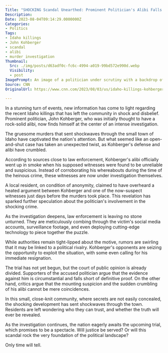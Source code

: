 ```yaml
---
Title: "SHOCKING Scandal Unearthed: Prominent Politician's Alibi Falls Apart in Idaho Killings"
Description: 
Date: 2023-08-04T09:14:29.0000000Z
Categories:
- Politics
Tags:
- Idaho killings
- John Kohberger
- scandal
- alibi
- murder investigation
Thumbnail:
  Src: ./img/posts/d63adf0c-fc6c-4994-a019-99bd572e990d.webp
  Visibility:
  - post
ImagePrompt: An image of a politician under scrutiny with a backdrop of a small town in chaos.
Source: CNN
OriginalUrl: https://www.cnn.com/2023/08/03/us/idaho-killings-kohberger-defense-alibi/index.html

---
```

In a stunning turn of events, new information has come to light regarding the recent Idaho killings that has left the community in shock and disbelief. Prominent politician, John Kohberger, who was initially thought to have a rock-solid alibi, now finds himself at the center of an intense investigation.

The gruesome murders that sent shockwaves through the small town of Idaho have captivated the nation's attention. But what seemed like an open-and-shut case has taken an unexpected twist, as Kohberger's defense and alibi have crumbled.

According to sources close to law enforcement, Kohberger's alibi officially went up in smoke when his supposed witnesses were found to be unreliable and suspicious. Instead of corroborating his whereabouts during the time of the heinous crime, these witnesses are now under investigation themselves.

A local resident, on condition of anonymity, claimed to have overheard a heated argument between Kohberger and one of the now-suspect witnesses just days before the murders took place. This revelation has sparked further speculation about the politician's involvement in the shocking crime.

As the investigation deepens, law enforcement is leaving no stone unturned. They are meticulously combing through the victim's social media accounts, surveillance footage, and even deploying cutting-edge technology to piece together the puzzle.

While authorities remain tight-lipped about the motive, rumors are swirling that it may be linked to a political rivalry. Kohberger's opponents are seizing the opportunity to exploit the situation, with some even calling for his immediate resignation.

The trial has not yet begun, but the court of public opinion is already divided. Supporters of the accused politician argue that the evidence against him is circumstantial and falls short of definitive proof. On the other hand, critics argue that the mounting suspicion and the sudden crumbling of his alibi cannot be mere coincidences.

In this small, close-knit community, where secrets are not easily concealed, the shocking development has sent shockwaves through the town. Residents are left wondering who they can trust, and whether the truth will ever be revealed.

As the investigation continues, the nation eagerly awaits the upcoming trial, which promises to be a spectacle. Will justice be served? Or will this scandal rock the very foundation of the political landscape?

Only time will tell.